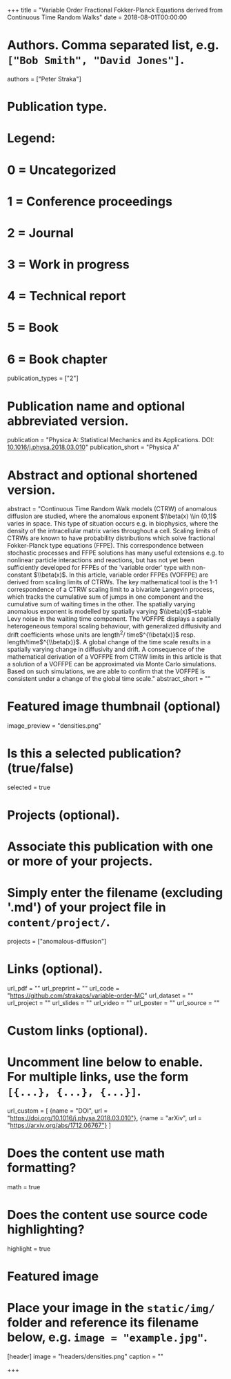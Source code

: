 +++
title = "Variable Order Fractional Fokker-Planck Equations derived from Continuous Time Random Walks"
date = 2018-08-01T00:00:00

# Authors. Comma separated list, e.g. `["Bob Smith", "David Jones"]`.
authors = ["Peter Straka"]

# Publication type.
# Legend:
# 0 = Uncategorized
# 1 = Conference proceedings
# 2 = Journal
# 3 = Work in progress
# 4 = Technical report
# 5 = Book
# 6 = Book chapter
publication_types = ["2"]

# Publication name and optional abbreviated version.
publication = "Physica A: Statistical Mechanics and its Applications. DOI: [10.1016/j.physa.2018.03.010](https://doi.org/10.1016/j.physa.2018.03.010)"
publication_short = "Physica A"

# Abstract and optional shortened version.
abstract = "Continuous Time Random Walk models (CTRW) of anomalous diffusion are studied, where the anomalous exponent $\\beta(x) \\in (0,1)$ varies in space. This type of situation occurs e.g. in biophysics, where the density of the intracellular matrix varies throughout a cell. Scaling limits of CTRWs are known to have probability distributions which solve fractional Fokker-Planck type equations (FFPE). This correspondence between stochastic processes and FFPE solutions has many useful extensions e.g. to nonlinear particle interactions and reactions, but has not yet been sufficiently developed for FFPEs of the 'variable order' type with non-constant $\\beta(x)$. In this article, variable order FFPEs (VOFFPE) are derived from scaling limits of CTRWs. The key mathematical tool is the 1-1 correspondence of a CTRW scaling limit to a bivariate Langevin process, which tracks the cumulative sum of jumps in one component and the cumulative sum of waiting times in the other. The spatially varying anomalous exponent is modelled by spatially varying $\\beta(x)$-stable Levy noise in the waiting time component. The VOFFPE displays a spatially heterogeneous temporal scaling behaviour, with generalized diffusivity and drift coefficients whose units are length$^2/$ time$^{\\beta(x)}$ resp. length$/$time$^{\\beta(x)}$. A global change of the time scale results in a spatially varying change in diffusivity and drift. A consequence of the mathematical derivation of a VOFFPE from CTRW limits in this article is that a solution of a VOFFPE can be approximated via Monte Carlo simulations. Based on such simulations, we are able to confirm that the VOFFPE is consistent under a change of the global time scale."
abstract_short = ""

# Featured image thumbnail (optional)
image_preview = "densities.png"

# Is this a selected publication? (true/false)
selected = true

# Projects (optional).
#   Associate this publication with one or more of your projects.
#   Simply enter the filename (excluding '.md') of your project file in `content/project/`.
projects = ["anomalous-diffusion"]

# Links (optional).
url_pdf = ""
url_preprint = ""
url_code = "https://github.com/strakaps/variable-order-MC"
url_dataset = ""
url_project = ""
url_slides = ""
url_video = ""
url_poster = ""
url_source = ""

# Custom links (optional).
#   Uncomment line below to enable. For multiple links, use the form `[{...}, {...}, {...}]`.
url_custom = [
    {name = "DOI", url = "https://doi.org/10.1016/j.physa.2018.03.010"}, {name = "arXiv", url = "https://arxiv.org/abs/1712.06767"}
]


# Does the content use math formatting?
math = true

# Does the content use source code highlighting?
highlight = true

# Featured image
# Place your image in the `static/img/` folder and reference its filename below, e.g. `image = "example.jpg"`.
[header]
image = "headers/densities.png"
caption = ""

+++
